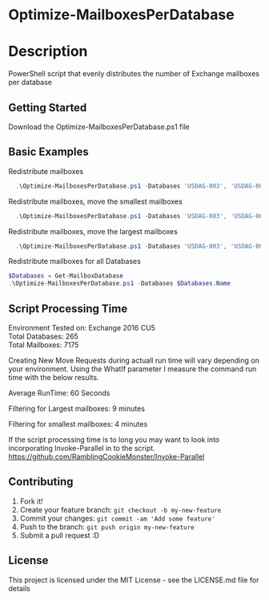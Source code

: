 # Optimize-MailboxesPerDatabase

# Description

PowerShell script that evenly distributes the number of Exchange mailboxes per database

## Getting Started

Download the Optimize-MailboxesPerDatabase.ps1 file

## Basic Examples
Redistribute mailboxes  
```powershell
  .\Optimize-MailboxesPerDatabase.ps1 -Databases 'USDAG-003', 'USDAG-062', 'USDAG-262'  
```
Redistribute mailboxes, move the smallest mailboxes  
```powershell
  .\Optimize-MailboxesPerDatabase.ps1 -Databases 'USDAG-003', 'USDAG-062', 'USDAG-262' -BySize Smallest  
```
Redistribute mailboxes, move the largest mailboxes
```powershell
  .\Optimize-MailboxesPerDatabase.ps1 -Databases 'USDAG-003', 'USDAG-062', 'USDAG-262' -BySize Largest  
``` 
Redistribute mailboxes for all Databases 
```powershell
$Databases = Get-MailboxDatabase  
.\Optimize-MailboxesPerDatabase.ps1 -Databases $Databases.Name  
```
## Script Processing Time

Environment Tested on: Exchange 2016 CU5    
Total Databases: 265  
Total Mailboxes: 7175  

Creating New Move Requests during actuall run time will vary depending on your environment. Using the WhatIf parameter I measure the command run time with the below results.   

Average RunTime: 60 Seconds  

Filtering for Largest mailboxes: 9 minutes  

Filtering for smallest mailboxes: 4 minutes  

If the script processing time is to long you may want to look into incorporating Invoke-Parallel in to the script.   https://github.com/RamblingCookieMonster/Invoke-Parallel

## Contributing

1. Fork it!
2. Create your feature branch: `git checkout -b my-new-feature`
3. Commit your changes: `git commit -am 'Add some feature'`
4. Push to the branch: `git push origin my-new-feature`
5. Submit a pull request :D

## License

This project is licensed under the MIT License - see the LICENSE.md file for details


